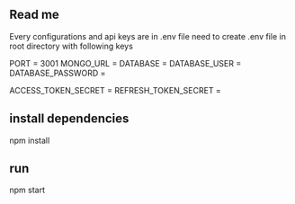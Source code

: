 ## Read me

Every configurations and api keys are in .env file
need to create .env file in root directory with following keys

PORT = 3001
MONGO_URL = 
DATABASE = 
DATABASE_USER = 
DATABASE_PASSWORD = 


ACCESS_TOKEN_SECRET = 
REFRESH_TOKEN_SECRET = 



## install dependencies

npm install

## run

npm start
